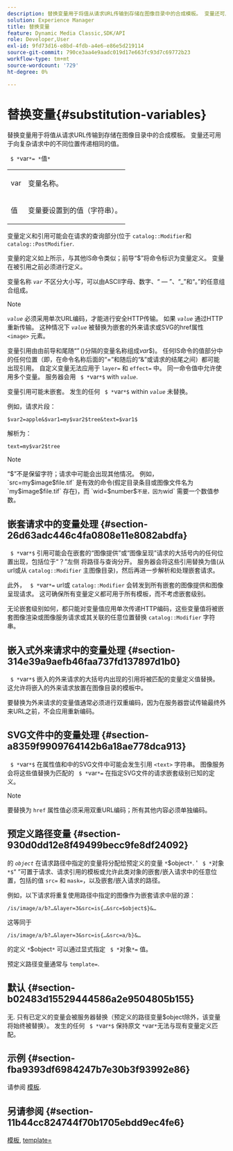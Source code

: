 ```yaml
---
description: 替换变量用于将值从请求URL传输到存储在图像目录中的合成模板。 变量还可用于向复杂请求中的不同位置传递相同的值。
solution: Experience Manager
title: 替换变量
feature: Dynamic Media Classic,SDK/API
role: Developer,User
exl-id: 9fd73d16-e8bd-4fdb-a4e6-e86e5d219114
source-git-commit: 790ce3aa4e9aadc019d17e663fc93d7c69772b23
workflow-type: tm+mt
source-wordcount: '729'
ht-degree: 0%

---
```


# 替换变量{#substitution-variables}

替换变量用于将值从请求URL传输到存储在图像目录中的合成模板。 变量还可用于向复杂请求中的不同位置传递相同的值。

` $ *`var`*= *`值`*`

<table id="simpletable_EFEC66C23CE949EFACDC415A954DF323"> 
 <tr class="strow"> 
  <td class="stentry"> <p> <span class="codeph"> <span class="varname"> var </span> </span> </p> </td> 
  <td class="stentry"> <p>变量名称。 </p> </td> 
 </tr> 
 <tr class="strow"> 
  <td class="stentry"> <p> <span class="codeph"> <span class="varname"> 值 </span> </span> </p> </td> 
  <td class="stentry"> <p>变量要设置到的值（字符串）。 </p> </td> 
 </tr> 
</table>

变量定义和引用可能会在请求的查询部分(位于 `catalog::Modifier`和 `catalog::PostModifier`.

变量的定义如上所示，与其他IS命令类似；前导“$”将命令标识为变量定义。 变量在被引用之前必须进行定义。

变量名称 *`var`* 不区分大小写，可以由ASCII字母、数字、“ — ”、“_”和“。”的任意组合组成。

>[!NOTE]
>
>*`value`* 必须采用单次URL编码，才能进行安全HTTP传输。 如果 *`value`* 通过HTTP重新传输。 这种情况下 *`value`* 被替换为嵌套的外来请求或SVG的href属性 `<image>` 元素。

变量引用由由前导和尾随“$”($)分隔的变量名称组成&#x200B;*var*$)。 任何IS命令的值部分中的任何位置（即，在命令名称后面的“=”和随后的“&amp;”或请求的结尾之间）都可能出现引用。 自定义变量无法应用于 `layer=` 和 `effect=` 中。 同一命令值中允许使用多个变量。 服务器会用 ` $ *`var`*$` with *`value`*.

变量引用可能未嵌套。 发生的任何 ` $ *`var`*$` within *`value`* 未替换。

例如，请求片段：

`$var2=apple&$var1=my$var2$tree&text=$var1$`

解析为：

`text=my$var2$tree`

>[!NOTE]
>
>“$”不是保留字符；请求中可能会出现其他情况。 例如， `src=my$image$file.tif` 是有效的命令(假定目录条目或图像文件名为 `my$image$file.tif` 存在)，而 `wid=$number$` 不是，因为 `wid` 需要一个数值参数。

## 嵌套请求中的变量处理 {#section-26d63adc446c4fa0808e11e8082abdfa}

` $ *`var`*$` 引用可能会在嵌套的“图像提供”或“图像呈现”请求的大括号内的任何位置出现，包括位于“？”左侧 将路径与查询分开。 服务器会将这些引用替换为值(从url或从 `catalog::Modifier` 主图像目录)，然后再进一步解析和处理嵌套请求。

此外， ` $ *`var`*=` url或 `catalog::Modifier` 会转发到所有嵌套的图像提供和图像呈现请求。 这可确保所有变量定义都可用于所有模板，而不考虑嵌套级别。

无论嵌套级别如何，都只能对变量值应用单次传递HTTP编码，这些变量值将被嵌套图像渲染或图像服务请求或其关联的任意位置替换 `catalog::Modifier` 字符串。

## 嵌入式外来请求中的变量处理 {#section-314e39a9aefb46faa737fd137897d1b0}

` $ *`var`*$` 嵌入的外来请求的大括号内出现的引用将被匹配的变量定义值替换。 这允许将嵌入的外来请求放置在图像目录的模板中。

要替换为外来请求的变量值通常必须进行双重编码，因为在服务器尝试传输最终外来URL之前，不会应用重新编码。

## SVG文件中的变量处理 {#section-a8359f9909764142b6a18ae778dca913}

` $ *`var`*$` 在属性值和中的SVG文件中可能会发生引用 `<text>` 字符串。 图像服务会将这些值替换为匹配的 ` $ *`var`*=` 在指定SVG文件的请求嵌套级别已知的定义。

>[!NOTE]
>
>要替换为 `href` 属性值必须采用双重URL编码；所有其他内容必须单独编码。

## 预定义路径变量 {#section-930d0dd12e8f49499becc9fe8df24092}

的 *`object`* 在请求路径中指定的变量将分配给预定义的变量 `*`$object`*`. &#39; ` $ *`对象`*$`“ ”可置于请求、请求引用的模板或允许此类对象的嵌套/嵌入请求中的任意位置，包括的值 `src=` 和 `mask=`，以及嵌套/嵌入请求的路径。

例如，以下请求将重复使用路径中指定的图像作为嵌套请求中层的源：

`/is/image/a/b?…&layer=3&src=is{…&src=$object$}&…`

这等同于

`/is/image/a/b?…&layer=3&src=is{…&src=a/b}&…`

的定义 `*`$object`*` 可以通过显式指定 ` $ *`对象`*=` 值。

预定义路径变量通常与 `template=`.

## 默认 {#section-b02483d15529444586a2e9504805b155}

无. 只有已定义的变量会被服务器替换（预定义的路径变量$object除外，该变量将始终被替换）。 发生的任何 ` $ *`var`*$` 保持原文 `*`var`*`无法与现有变量定义匹配。

## 示例 {#section-fba9393df6984247b7e30b3f93992e86}

请参阅 [模板](../../../../../is-api/http-ref/image-serving-api-ref/c-http-protocol-reference/c-templates/c-templates.md#concept-3cd2d2adae0e41b2979b9640244d4d3e).

## 另请参阅 {#section-11b44cc824744f70b1705ebdd9ec4fe6}

[模板](../../../../../is-api/http-ref/image-serving-api-ref/c-http-protocol-reference/c-templates/c-templates.md#concept-3cd2d2adae0e41b2979b9640244d4d3e), [template=](../../../../../is-api/http-ref/image-serving-api-ref/c-http-protocol-reference/c-command-reference/r-template.md#reference-3beccaa462a64bf0ba867e5c8fd0bd14)
